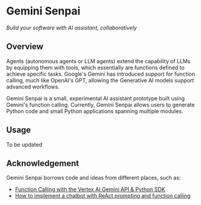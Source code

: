 # Gemini Senpai

*Build your software with AI assistant, collaboratively*


## Overview
Agents (autonomous agents or LLM agents) extend the capability of LLMs by equipping them with tools, which essentially are functions defined to achieve specific tasks. Google's Gemini has introduced support for function calling, much like OpenAI's GPT, allowing the Generative AI models support advanced workflows.

Gemini Senpai is a small, experimental AI assistant prototype built using Gemini's function calling. Currently, Gemini Senpai allows users to generate Python code and small Python applications spanning multiple modules.


## Usage

To be updated


## Acknowledgement

Gemini Senpai borrows code and ideas from different places, such as:

- [Function Calling with the Vertex AI Gemini API & Python SDK](https://github.com/GoogleCloudPlatform/generative-ai/blob/main/gemini/function-calling/intro_function_calling.ipynb)
- [How to implement a chatbot with ReAct prompting and function calling](https://medium.com/@joanboronatruiz/how-to-implement-a-chatbot-with-react-prompting-and-function-calling-6d9badb2fd3)
